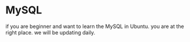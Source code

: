 # MySQL
if you are beginner and want to learn the MySQL in Ubuntu. you are at the right place.
we will be updating daily.
